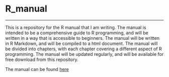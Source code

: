 # R_manual

---

This is a repository for the R manual that I am writing. The manual is intended to be a comprehensive guide to R programming, and will be written in a way that is accessible to beginners. The manual will be written in R Markdown, and will be compiled to a html document. The manual will be divided into chapters, with each chapter covering a different aspect of R programming. The manual will be updated regularly, and will be available for free download from this repository. 

The manual can be found [here](https://sevijordi.github.io/R_manual)
